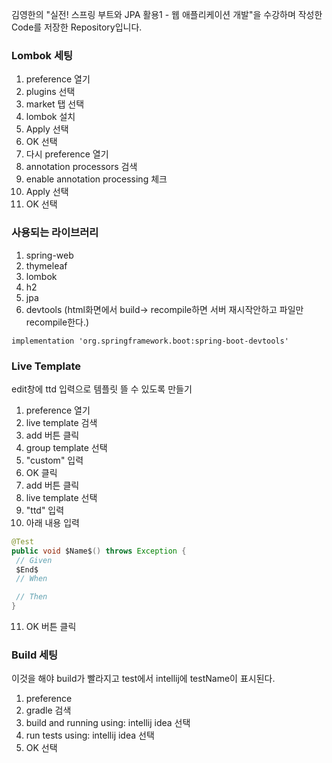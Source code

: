 김영한의 "실전! 스프링 부트와 JPA 활용1 - 웹 애플리케이션 개발"을 수강하며 작성한 Code를 저장한 Repository입니다.

### Lombok 세팅

1. preference 열기
2. plugins 선택
3. market 탭 선택
4. lombok 설치
4. Apply 선택
5. OK 선택
1. 다시 preference 열기
2. annotation processors 검색
3. enable annotation processing 체크
4. Apply 선택
5. OK 선택

### 사용되는 라이브러리

1. spring-web
1. thymeleaf
1. lombok
1. h2
1. jpa
1. devtools (html화면에서 build-> recompile하면 서버 재시작안하고 파일만 recompile한다.)
```
implementation 'org.springframework.boot:spring-boot-devtools'
```


### Live Template

edit창에 ttd 입력으로 템플릿 뜰 수 있도록 만들기

1. preference 열기
1. live template 검색
1. add 버튼 클릭
1. group template 선택
1. "custom" 입력
1. OK 클릭
1. add 버튼 클릭
1. live template 선택
1. "ttd" 입력
1. 아래 내용 입력
```java
@Test
public void $Name$() throws Exception {
 // Given
 $End$
 // When

 // Then
}

```
11. OK 버튼 클릭

### Build 세팅
이것을 해야 build가 빨라지고 test에서 intellij에 testName이 표시된다.

1. preference
1. gradle 검색
1. build and running using: intellij idea 선택
1. run tests using: intellij idea 선택
1. OK 선택